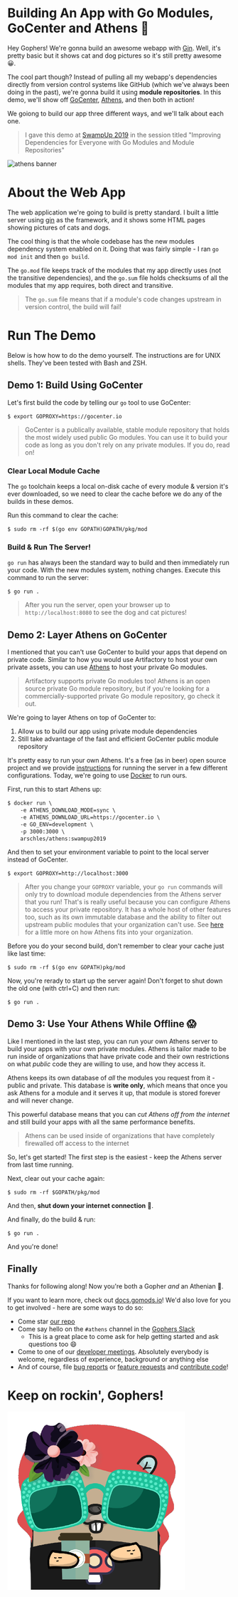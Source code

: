 # Building An App with Go Modules, GoCenter and Athens :tada:

Hey Gophers! We're gonna build an awesome webapp with [Gin](https://github.com/gin-gonic/gin). Well, it's pretty basic but it shows cat and dog pictures so it's still pretty awesome :grinning:.

The cool part though? Instead of pulling all my webapp's dependencies directly from version control systems like GitHub (which we've always been doing in the past), we're gonna build it using **module repositories**. In this demo, we'll show off [GoCenter](https://gocenter.io), [Athens](https://docs.gomods.io), and then both in action!

We goiong to build our app three different ways, and we'll talk about each one.

>I gave this demo at [SwampUp 2019](https://sched.co/Nd9W) in the session titled "Improving Dependencies for Everyone with Go Modules and Module Repositories"

![athens banner](https://d33wubrfki0l68.cloudfront.net/517b1a47a4e75a20cbddd06e936d73837d3c2297/c84eb/banner.png)

# About the Web App

The web application we're going to build is pretty standard. I built a little server using [gin](https://github.com/gin-gonic/gin) as the framework, and it shows some HTML pages showing pictures of cats and dogs.

The cool thing is that the whole codebase has the new modules dependency system enabled on it. Doing that was fairly simple - I ran `go mod init` and then `go build`.

The `go.mod` file keeps track of the modules that my app directly uses (not the transitive dependencies), and the `go.sum` file holds checksums of all the modules that my app requires, both direct and transitive.

>The `go.sum` file means that if a module's code changes upstream in version control, the build will fail!

# Run The Demo

Below is how how to do the demo yourself. The instructions are for UNIX shells. They've been tested with Bash and ZSH.

## Demo 1: Build Using GoCenter

Let's first build the code by telling our `go` tool to use GoCenter:

```console
$ export GOPROXY=https://gocenter.io
```

>GoCenter is a publically available, stable module repository that holds the most widely used public Go modules. You can use it to build your code as long as you don't rely on any private modules. If you do, read on!

### Clear Local Module Cache

The `go` toolchain keeps a local on-disk cache of every module & version it's ever downloaded, so we need to clear the cache before we do any of the builds in these demos.

Run this command to clear the cache:

```console
$ sudo rm -rf $(go env GOPATH)GOPATH/pkg/mod
```

### Build & Run The Server!

`go run` has always been the standard way to build and then immediately run your code. With the new modules system, nothing changes. Execute this command to run the server:

```console
$ go run .
```

>After you run the server, open your browser up to `http://localhost:8080` to see the dog and cat pictures!

## Demo 2: Layer Athens on GoCenter

I mentioned that you can't use GoCenter to build your apps that depend on private code. Similar to how you would use Artifactory to host your own private assets, you can use [Athens](https://docs.gomods.io) to host your private Go modules. 

>Artifactory supports private Go modules too! Athens is an open source private Go module repository, but if you're looking for a commercially-supported private Go module repository, go check it out.

We're going to layer Athens on top of GoCenter to:

1. Allow us to build our app using private module dependencies
1. Still take advantage of the fast and efficient GoCenter public module repository 

It's pretty easy to run your own Athens. It's a free (as in beer) open source project and we provide [instructions](https://docs.gomods.io/install) for running the server in a few different configurations. Today, we're going to use [Docker](https://www.docker.com/) to run ours.

First, run this to start Athens up:

```console
$ docker run \
    -e ATHENS_DOWNLOAD_MODE=sync \
    -e ATHENS_DOWNLOAD_URL=https://gocenter.io \
    -e GO_ENV=development \
    -p 3000:3000 \
    arschles/athens:swampup2019
```

And then to set your environment variable to point to the local server instead of GoCenter.

```console
$ export GOPROXY=http://localhost:3000
```

>After you change your `GOPROXY` variable, your `go run` commands will only try to download module dependencies from the Athens server that you run! That's is really useful because you can configure Athens to access your private repository. It has a whole host of other features too, such as its own immutable database and the ability to filter out upstream public modules that your organization can't use. See [here](https://docs.gomods.io/intro/why/) for a little more on how Athens fits into your organization.

Before you do your second build, don't remember to clear your cache just like last time:

```console
$ sudo rm -rf $(go env GOPATH)pkg/mod
```

Now, you're rerady to start up the server again! Don't forget to shut down the old one (with ctrl+C) and then run:

```console
$ go run .
```

## Demo 3: Use Your Athens While Offline :scream:

Like I mentioned in the last step, you can run your own Athens server to build your apps with your own private modules. Athens is tailor made to be run inside of organizations that have private code and their own restrictions on what _public_ code they are willing to use, and how they access it.

Athens keeps its own database of _all_ the modules you request from it - public and private. This database is **write only**, which means that once you ask Athens for a module and it serves it up, that module is stored forever and will never change.

This powerful database means that you can _cut Athens off from the internet_ and still build your apps with all the same performance benefits.

>Athens can be used inside of organizations that have completely firewalled off access to the internet

So, let's get started! The first step is the easiest - keep the Athens server from last time running.

Next, clear out your cache again:

```console
$ sudo rm -rf $GOPATH/pkg/mod
```

And then, **shut down your internet connection** :see_no_evil:.

And finally, do the build & run:

```console
$ go run .
```

And you're done!

## Finally

Thanks for following along! Now you're both a Gopher _and_ an Athenian :green_heart:.

If you want to learn more, check out [docs.gomods.io](https://docs.gomods.io)! We'd also love for you to get involved - here are some ways to do so:

- Come star [our repo](https://github.com/gomods/athens)
- Come say hello on the `#athens` channel in the [Gophers Slack](https://invite.slack.golangbridge.org/)
  - This is a great place to come ask for help getting started and ask questions too :smile:
- Come to one of our [developer meetings](https://docs.gomods.io/contributing/community/developer-meetings/). Absolutely everybody is welcome, regardless of experience, background or anything else
- And of course, file [bug reports](https://github.com/gomods/athens/issues/new/choose) or [feature requests](https://github.com/gomods/athens/issues/new/choose) and [contribute code](https://docs.gomods.io/contributing/new/development/)!

# Keep on rockin', Gophers!

![athens gopher](./athens-gopher.png)
